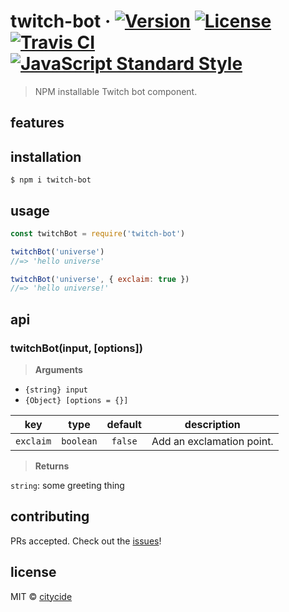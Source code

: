 # twitch-bot &middot; [![Version](https://img.shields.io/npm/v/twitch-bot.svg?style=flat-square&maxAge=3600)](https://www.npmjs.com/package/twitch-bot) [![License](https://img.shields.io/npm/l/twitch-bot.svg?style=flat-square&maxAge=3600)](https://www.npmjs.com/package/twitch-bot) [![Travis CI](https://img.shields.io/travis/citycide/twitch-bot.svg?style=flat-square&maxAge=3600)](https://travis-ci.org/citycide/twitch-bot) [![JavaScript Standard Style](https://img.shields.io/badge/code%20style-standard-brightgreen.svg?style=flat-square&maxAge=3600)](https://standardjs.com)

> NPM installable Twitch bot component.

## features

## installation

```console
$ npm i twitch-bot
```

## usage

```js
const twitchBot = require('twitch-bot')

twitchBot('universe')
//=> 'hello universe'

twitchBot('universe', { exclaim: true })
//=> 'hello universe!'
```

## api

### twitchBot(input, [options])

> **Arguments**

- `{string} input`
- `{Object} [options = {}]`

| key       | type      | default | description                  |
| :-------: | :-------: | :-----: | ---------------------------- |
| `exclaim` | `boolean` | `false` | Add an exclamation point.    |

> **Returns**

`string`: some greeting thing



## contributing

PRs accepted. Check out the [issues](https://github.com/citycide/twitch-bot/issues)!

## license

MIT © [citycide](https://github.com/citycide)
